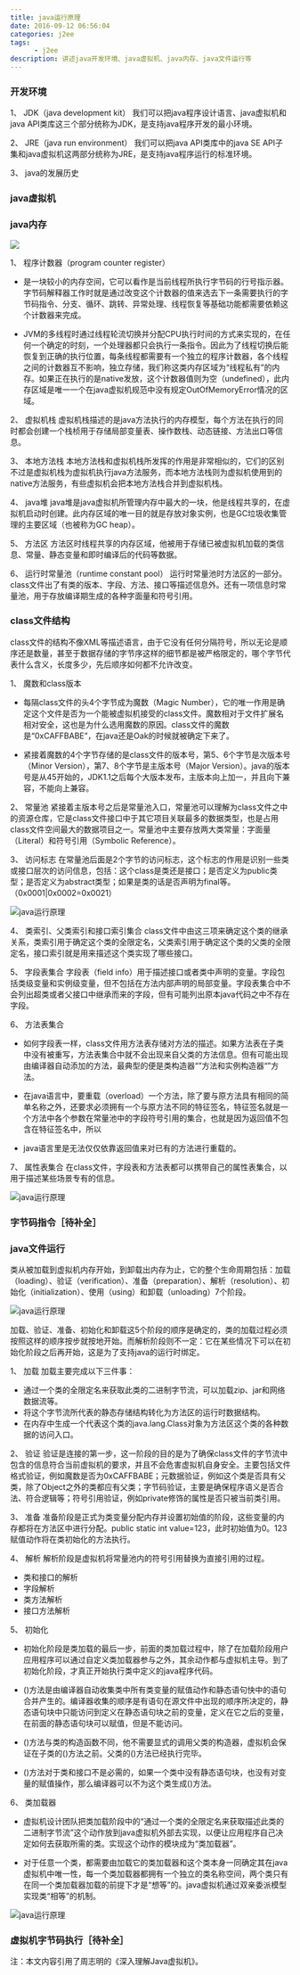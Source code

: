 ```yaml
---
title: java运行原理
date: 2016-09-12 06:56:04
categories: j2ee
tags: 
      - j2ee
description: 讲述java开发环境、java虚拟机、java内存、java文件运行等
---
```


### 开发环境
1、 JDK（java development kit）
	我们可以把java程序设计语言、java虚拟机和java API类库这三个部分统称为JDK，是支持java程序开发的最小环境。

2、 JRE（java run environment）
	我们可以把java API类库中的java SE API子集和java虚拟机这两部分统称为JRE，是支持java程序运行的标准环境。

3、 java的发展历史

### java虚拟机

### java内存

![](01.png)

1、 程序计数器（program counter register）

- 是一块较小的内存空间，它可以看作是当前线程所执行字节码的行号指示器。字节码解释器工作时就是通过改变这个计数器的值来选去下一条需要执行的字节码指令、分支、循环、跳转、异常处理、线程恢复等基础功能都需要依赖这个计数器来完成。

- JVM的多线程时通过线程轮流切换并分配CPU执行时间的方式来实现的，在任何一个确定的时刻，一个处理器都只会执行一条指令。因此为了线程切换后能恢复到正确的执行位置，每条线程都需要有一个独立的程序计数器，各个线程之间的计数器互不影响，独立存储，我们称这类内存区域为“线程私有”的内存。如果正在执行的是native发放，这个计数器值则为空（undefined），此内存区域是唯一一个在java虚拟机规范中没有规定OutOfMemoryError情况的区域。

2、 虚拟机栈
虚拟机栈描述的是java方法执行的内存模型，每个方法在执行的同时都会创建一个栈桢用于存储局部变量表、操作数栈、动态链接、方法出口等信息。

3、 本地方法栈
本地方法栈和虚拟机栈所发挥的作用是非常相似的，它们的区别不过是虚拟机栈为虚拟机执行java方法服务，而本地方法栈则为虚拟机使用到的native方法服务，有些虚拟机会把本地方法栈合并到虚拟机栈。

4、 java堆
java堆是java虚拟机所管理内存中最大的一块，他是线程共享的，在虚拟机启动时创建。此内存区域的唯一目的就是存放对象实例，也是GC垃圾收集管理的主要区域（也被称为GC heap）。

5、 方法区
方法区时线程共享的内存区域，他被用于存储已被虚拟机加载的类信息、常量、静态变量和即时编译后的代码等数据。

6、 运行时常量池（runtime constant pool）
运行时常量池时方法区的一部分。class文件出了有类的版本、字段、方法、接口等描述信息外。还有一项信息时常量池，用于存放编译期生成的各种字面量和符号引用。

### class文件结构

class文件的结构不像XML等描述语言，由于它没有任何分隔符号，所以无论是顺序还是数量，甚至于数据存储的字节序这样的细节都是被严格限定的，哪个字节代表什么含义，长度多少，先后顺序如何都不允许改变。

1、 魔数和class版本
- 每隔class文件的头4个字节成为魔数（Magic Number），它的唯一作用是确定这个文件是否为一个能被虚拟机接受的class文件。魔数相对于文件扩展名相对安全，这也是为什么选用魔数的原因。class文件的魔数是“0xCAFFBABE”，在java还是Oak的时候就被确定下来了。

- 紧接着魔数的4个字节存储的是class文件的版本号，第5、6个字节是次版本号（Minor Version），第7、8个字节是主版本号（Major Version）。java的版本号是从45开始的，JDK1.1之后每个大版本发布，主版本向上加一，并且向下兼容，不能向上兼容。

2、 常量池
紧接着主版本号之后是常量池入口，常量池可以理解为class文件之中的资源仓库，它是class文件接口中于其它项目关联最多的数据类型，也是占用class文件空间最大的数据项目之一。常量池中主要存放两大类常量：字面量（Literal）和符号引用（Symbolic Reference）。

3、 访问标志
在常量池后面是2个字节的访问标志，这个标志的作用是识别一些类或接口层次的访问信息，包括：这个class是类还是接口；是否定义为public类型；是否定义为abstract类型；如果是类的话是否声明为final等。（0x0001|0x0002=0x0021）

![java运行原理](02.png)

4、 类索引、父类索引和接口索引集合
class文件中由这三项来确定这个类的继承关系，类索引用于确定这个类的全限定名，父类索引用于确定这个类的父类的全限定名，接口索引就是用来描述这个类实现了哪些接口。

5、 字段表集合
字段表（field info）用于描述接口或者类中声明的变量。字段包括类级变量和实例级变量，但不包括在方法内部声明的局部变量。字段表集合中不会列出超类或者父接口中继承而来的字段，但有可能列出原本java代码之中不存在字段。

6、 方法表集合
- 如何字段表一样，class文件用方法表存储对方法的描述。如果方法表在子类中没有被重写，方法表集合中就不会出现来自父类的方法信息。但有可能出现由编译器自动添加的方法，最典型的便是类构造器“<clinit>”方法和实例构造器“<init>”方法。

- 在java语言中，要重载（overload）一个方法，除了要与原方法具有相同的简单名称之外，还要求必须拥有一个与原方法不同的特征签名，特征签名就是一个方法中各个参数在常量池中的字段符号引用的集合，也就是因为返回值不包含在特征签名中，所以

- java语言里是无法仅仅依靠返回值来对已有的方法进行重载的。

7、 属性表集合
在class文件，字段表和方法表都可以携带自己的属性表集合，以用于描述某些场景专有的信息。

![java运行原理](03.png)

### 字节码指令［待补全］

### java文件运行

类从被加载到虚拟机内存开始，到卸载出内存为止，它的整个生命周期包括：加载（loading）、验证（verification）、准备（preparation）、解析（resolution）、初始化（initialization）、使用（using）和卸载（unloading）7个阶段。

![java运行原理](04.jpg)

加载、验证、准备、初始化和卸载这5个阶段的顺序是确定的，类的加载过程必须按照这样的顺序按步就按地开始。而解析阶段则不一定：它在某些情况下可以在初始化阶段之后再开始，这是为了支持java的运行时绑定。

1、 加载
加载主要完成以下三件事：
- 通过一个类的全限定名来获取此类的二进制字节流，可以加载zip、jar和网络数据流等。
- 将这个字节流所代表的静态存储结构转化为方法区的运行时数据结构。
- 在内存中生成一个代表这个类的java.lang.Class对象为方法区这个类的各种数据的访问入口。

2、 验证
验证是连接的第一步，这一阶段的目的是为了确保class文件的字节流中包含的信息符合当前虚拟机的要求，并且不会危害虚拟机自身安全。主要包括文件格式验证，例如魔数是否为0xCAFFBABE；元数据验证，例如这个类是否具有父类，除了Object之外的类都应有父类；字节码验证，主要是确保程序语义是否合法、符合逻辑等；符号引用验证，例如private修饰的属性是否只被当前类引用。

3、 准备
准备阶段是正式为类变量分配内存并设置初始值的阶段，这些变量的内存都将在方法区中进行分配。public static int value=123，此时初始值为0。123赋值动作将在类初始化的<clinit>方法执行。

4、 解析
解析阶段是虚拟机将常量池内的符号引用替换为直接引用的过程。

- 类和接口的解析
- 字段解析
- 类方法解析
- 接口方法解析

5、 初始化
- 初始化阶段是类加载的最后一步，前面的类加载过程中，除了在加载阶段用户应用程序可以通过自定义类加载器参与之外，其余动作都与虚拟机主导。到了初始化阶段，才真正开始执行类中定义的java程序代码。

- <clinit>()方法是由编译器自动收集类中所有类变量的赋值动作和静态语句快中的语句合并产生的。编译器收集的顺序是有语句在源文件中出现的顺序所决定的，静态语句块中只能访问到定义在静态语句块之前的变量，定义在它之后的变量，在前面的静态语句块可以赋值，但是不能访问。

- <clinit>()方法与类的构造函数不同，他不需要显式的调用父类的构造器，虚拟机会保证在子类的<clinit>()方法之前。父类的<clinit>()方法已经执行完毕。

- <clinit>()方法对于类和接口不是必需的，如果一个类中没有静态语句块，也没有对变量的赋值操作，那么编译器可以不为这个类生成<clinit>()方法。

6、 类加载器
- 虚拟机设计团队把类加载阶段中的“通过一个类的全限定名来获取描述此类的二进制字节流”这个动作放到java虚拟机外部去实现，以便让应用程序自己决定如何去获取所需的类。实现这个动作的模块成为“类加载器”。

- 对于任意一个类，都需要由加载它的类加载器和这个类本身一同确定其在java虚拟机中唯一性，每一个类加载器都拥有一个独立的类名称空间，两个类只有在同一个类加载器加载的前提下才是“想等”的。java虚拟机通过双亲委派模型实现类“相等”的机制。

![java运行原理](05.png)

### 虚拟机字节码执行［待补全］

注：本文内容引用了周志明的《深入理解Java虚拟机》。


